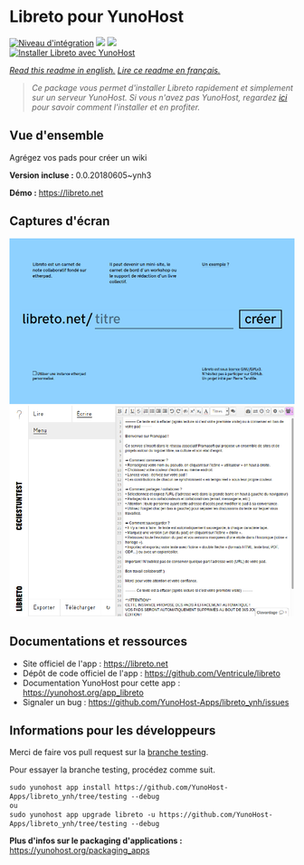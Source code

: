 # Libreto pour YunoHost

[![Niveau d'intégration](https://dash.yunohost.org/integration/libreto.svg)](https://dash.yunohost.org/appci/app/libreto) ![](https://ci-apps.yunohost.org/ci/badges/libreto.status.svg) ![](https://ci-apps.yunohost.org/ci/badges/libreto.maintain.svg)  
[![Installer Libreto avec YunoHost](https://install-app.yunohost.org/install-with-yunohost.svg)](https://install-app.yunohost.org/?app=libreto)

*[Read this readme in english.](./README.md)*
*[Lire ce readme en français.](./README_fr.md)*

> *Ce package vous permet d'installer Libreto rapidement et simplement sur un serveur YunoHost.
Si vous n'avez pas YunoHost, regardez [ici](https://yunohost.org/#/install) pour savoir comment l'installer et en profiter.*

## Vue d'ensemble

Agrégez vos pads pour créer un wiki

**Version incluse :** 0.0.20180605~ynh3

**Démo :** https://libreto.net

## Captures d'écran

![](./doc/screenshots/home.png)
![](./doc/screenshots/menu.png)

## Documentations et ressources

* Site officiel de l'app : https://libreto.net
* Dépôt de code officiel de l'app : https://github.com/Ventricule/libreto
* Documentation YunoHost pour cette app : https://yunohost.org/app_libreto
* Signaler un bug : https://github.com/YunoHost-Apps/libreto_ynh/issues

## Informations pour les développeurs

Merci de faire vos pull request sur la [branche testing](https://github.com/YunoHost-Apps/libreto_ynh/tree/testing).

Pour essayer la branche testing, procédez comme suit.
```
sudo yunohost app install https://github.com/YunoHost-Apps/libreto_ynh/tree/testing --debug
ou
sudo yunohost app upgrade libreto -u https://github.com/YunoHost-Apps/libreto_ynh/tree/testing --debug
```

**Plus d'infos sur le packaging d'applications :** https://yunohost.org/packaging_apps